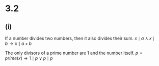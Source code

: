 
# 3.2
## (i)

If a number divides two numbers, then it also divides their sum.
$x \mid a \wedge x \mid b \to x \mid a+b$

The only divisors of a prime number are 1 and the number itself.
$p=prime(x) \to 1 \mid p \vee p \mid p$
